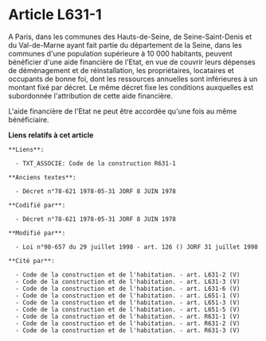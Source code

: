 # Article L631-1

A Paris, dans les communes des Hauts-de-Seine, de Seine-Saint-Denis et du Val-de-Marne ayant fait partie du département de la
Seine, dans les communes d'une population supérieure à 10 000 habitants, peuvent bénéficier d'une aide financière de l'Etat,
en vue de couvrir leurs dépenses de déménagement et de réinstallation, les propriétaires, locataires et occupants de bonne
foi, dont les ressources annuelles sont inférieures à un montant fixé par décret. Le même décret fixe les conditions
auxquelles est subordonnée l'attribution de cette aide financière.

L'aide financière de l'Etat ne peut être accordée qu'une fois au même bénéficiaire.

**Liens relatifs à cet article**

	**Liens**:

	  - TXT_ASSOCIE: Code de la construction R631-1

	**Anciens textes**:

	  - Décret n°78-621 1978-05-31 JORF 8 JUIN 1978

	**Codifié par**:

	  - Décret n°78-621 1978-05-31 JORF 8 JUIN 1978

	**Modifié par**:

	  - Loi n°98-657 du 29 juillet 1998 - art. 126 () JORF 31 juillet 1998

	**Cité par**:

	  - Code de la construction et de l'habitation. - art. L631-2 (V)
	  - Code de la construction et de l'habitation. - art. L631-3 (V)
	  - Code de la construction et de l'habitation. - art. L631-6 (V)
	  - Code de la construction et de l'habitation. - art. L651-1 (V)
	  - Code de la construction et de l'habitation. - art. L651-3 (V)
	  - Code de la construction et de l'habitation. - art. L651-5 (V)
	  - Code de la construction et de l'habitation. - art. R631-1 (V)
	  - Code de la construction et de l'habitation. - art. R631-2 (V)
	  - Code de la construction et de l'habitation. - art. R631-3 (V)
